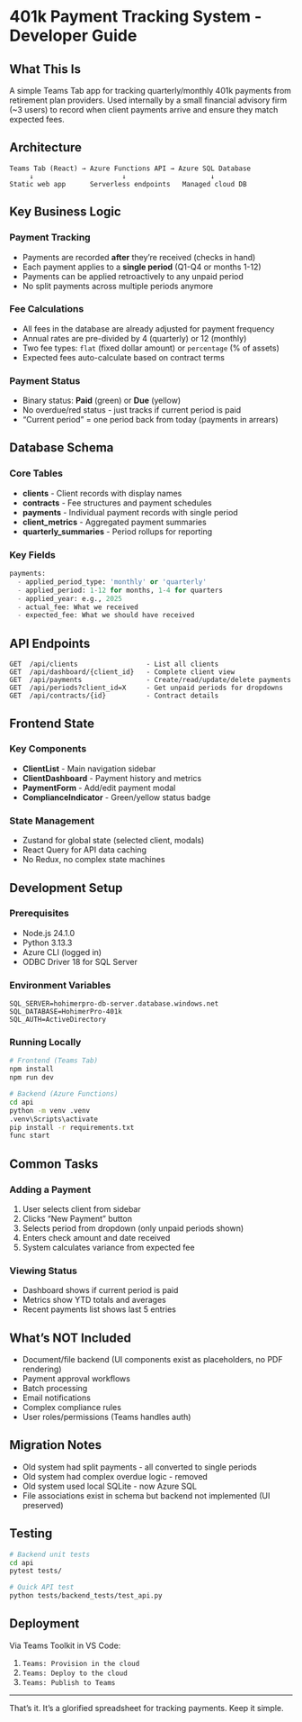 # 401k Payment Tracking System - Developer Guide

## What This Is

A simple Teams Tab app for tracking quarterly/monthly 401k payments from retirement plan providers. Used internally by a small financial advisory firm (~3 users) to record when client payments arrive and ensure they match expected fees.

## Architecture

```
Teams Tab (React) → Azure Functions API → Azure SQL Database
     ↓                      ↓                     ↓
Static web app      Serverless endpoints   Managed cloud DB
```

## Key Business Logic

### Payment Tracking

- Payments are recorded **after** they’re received (checks in hand)
- Each payment applies to a **single period** (Q1-Q4 or months 1-12)
- Payments can be applied retroactively to any unpaid period
- No split payments across multiple periods anymore

### Fee Calculations

- All fees in the database are already adjusted for payment frequency
- Annual rates are pre-divided by 4 (quarterly) or 12 (monthly)
- Two fee types: `flat` (fixed dollar amount) or `percentage` (% of assets)
- Expected fees auto-calculate based on contract terms

### Payment Status

- Binary status: **Paid** (green) or **Due** (yellow)
- No overdue/red status - just tracks if current period is paid
- “Current period” = one period back from today (payments in arrears)

## Database Schema

### Core Tables

- **clients** - Client records with display names
- **contracts** - Fee structures and payment schedules
- **payments** - Individual payment records with single period
- **client_metrics** - Aggregated payment summaries
- **quarterly_summaries** - Period rollups for reporting

### Key Fields

```sql
payments:
  - applied_period_type: 'monthly' or 'quarterly'
  - applied_period: 1-12 for months, 1-4 for quarters
  - applied_year: e.g., 2025
  - actual_fee: What we received
  - expected_fee: What we should have received
```

## API Endpoints

```
GET  /api/clients                 - List all clients
GET  /api/dashboard/{client_id}   - Complete client view
GET  /api/payments                - Create/read/update/delete payments  
GET  /api/periods?client_id=X     - Get unpaid periods for dropdowns
GET  /api/contracts/{id}          - Contract details
```

## Frontend State

### Key Components

- **ClientList** - Main navigation sidebar
- **ClientDashboard** - Payment history and metrics
- **PaymentForm** - Add/edit payment modal
- **ComplianceIndicator** - Green/yellow status badge

### State Management

- Zustand for global state (selected client, modals)
- React Query for API data caching
- No Redux, no complex state machines

## Development Setup

### Prerequisites

- Node.js 24.1.0
- Python 3.13.3
- Azure CLI (logged in)
- ODBC Driver 18 for SQL Server

### Environment Variables

```env
SQL_SERVER=hohimerpro-db-server.database.windows.net
SQL_DATABASE=HohimerPro-401k
SQL_AUTH=ActiveDirectory
```

### Running Locally

```bash
# Frontend (Teams Tab)
npm install
npm run dev

# Backend (Azure Functions)
cd api
python -m venv .venv
.venv\Scripts\activate
pip install -r requirements.txt
func start
```

## Common Tasks

### Adding a Payment

1. User selects client from sidebar
1. Clicks “New Payment” button
1. Selects period from dropdown (only unpaid periods shown)
1. Enters check amount and date received
1. System calculates variance from expected fee

### Viewing Status

- Dashboard shows if current period is paid
- Metrics show YTD totals and averages
- Recent payments list shows last 5 entries

## What’s NOT Included

- Document/file backend (UI components exist as placeholders, no PDF rendering)
- Payment approval workflows
- Batch processing
- Email notifications
- Complex compliance rules
- User roles/permissions (Teams handles auth)

## Migration Notes

- Old system had split payments - all converted to single periods
- Old system had complex overdue logic - removed
- Old system used local SQLite - now Azure SQL
- File associations exist in schema but backend not implemented (UI preserved)

## Testing

```bash
# Backend unit tests
cd api
pytest tests/

# Quick API test
python tests/backend_tests/test_api.py
```

## Deployment

Via Teams Toolkit in VS Code:

1. `Teams: Provision in the cloud`
1. `Teams: Deploy to the cloud`
1. `Teams: Publish to Teams`

-----

That’s it. It’s a glorified spreadsheet for tracking payments. Keep it simple.​​​​​​​​​​​​​​​​
